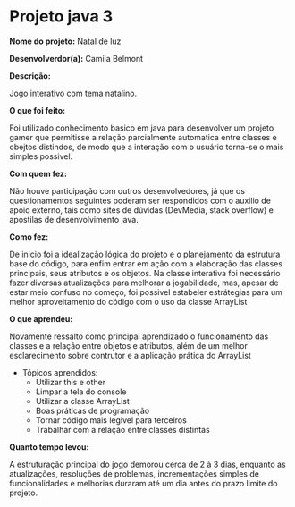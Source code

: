 # Projeto java 3

<b>Nome do projeto:</b> Natal de luz

<b>Desenvolverdor(a):</b> Camila Belmont

<b>Descrição:</b>
<p>Jogo interativo com tema natalino.</p>

<b>O que foi feito:</b>
<p>Foi utilizado conhecimento basico em java para desenvolver um projeto gamer que permitisse a relação parcialmente automatica entre classes e obejtos distindos, de modo que a interação com o usuário torna-se o mais simples possivel.</p>

<b>Com quem fez:</b>
<p>Não houve participação com outros desenvolvedores, já que os questionamentos seguintes poderam ser respondidos com o auxilio de apoio externo, tais como sites de dúvidas (DevMedia, stack overflow) e apostilas de desenvolvimento java.</p>

<b>Como fez:</b>
<p>De inicio foi a idealização lógica do projeto e o planejamento da estrutura base do código, para enfim entrar em ação com a elaboração das classes principais, seus atributos e os objetos. Na classe interativa foi necessário fazer diversas atualizações para melhorar a jogabilidade, mas, apesar de estar meio confuso no começo, foi possivel estabeler estrátegias para um melhor aproveitamento do código com o uso da classe ArrayList</p>

<b>O que aprendeu:</b>
<p>Novamente ressalto como principal aprendizado o funcionamento das classes e a relação entre objetos e atributos, além de um melhor esclarecimento sobre contrutor  e a aplicação prática do ArrayList</p>

 - Tópicos aprendidos:
    - Utilizar this e other
    - Limpar a tela do console
    - Utilizar a classe ArrayList
    - Boas práticas de programação 
    - Tornar código mais legivel para terceiros
    - Trabalhar com a relação entre classes distintas

    
<b>Quanto tempo levou:</b>
<p>A estruturação principal do jogo demorou cerca de 2 à 3 dias, enquanto as atualizações, resoluções de problemas, incrementações simples de funcionalidades e melhorias duraram até um dia antes do prazo limite do projeto.</p>

